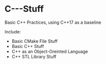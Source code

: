 # C---Stuff

Basic C++ Practices, using C++17 as a baseline

Include: 
- Basic CMake File Stuff
- Basic C++ Stuff
- C++ as an Object-Oreinted Language
- C++ STL Library Stuff
